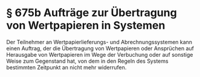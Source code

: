 # § 675b Aufträge zur Übertragung von Wertpapieren in Systemen
Der Teilnehmer an Wertpapierlieferungs- und Abrechnungssystemen kann einen Auftrag, der die Übertragung von Wertpapieren oder Ansprüchen auf Herausgabe von Wertpapieren im Wege der Verbuchung oder auf sonstige Weise zum Gegenstand hat, von dem in den Regeln des Systems bestimmten Zeitpunkt an nicht mehr widerrufen.